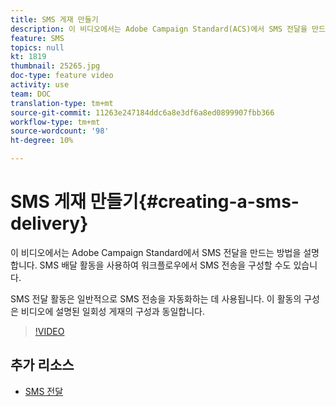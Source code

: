 ```yaml
---
title: SMS 게재 만들기
description: 이 비디오에서는 Adobe Campaign Standard(ACS)에서 SMS 전달을 만드는 방법을 설명합니다.
feature: SMS
topics: null
kt: 1819
thumbnail: 25265.jpg
doc-type: feature video
activity: use
team: DOC
translation-type: tm+mt
source-git-commit: 11263e247184ddc6a8e3df6a8ed0899907fbb366
workflow-type: tm+mt
source-wordcount: '98'
ht-degree: 10%

---
```



# SMS 게재 만들기{#creating-a-sms-delivery}

이 비디오에서는 Adobe Campaign Standard에서 SMS 전달을 만드는 방법을 설명합니다. SMS 배달 활동을 사용하여 워크플로우에서 SMS 전송을 구성할 수도 있습니다.

SMS 전달 활동은 일반적으로 SMS 전송을 자동화하는 데 사용됩니다. 이 활동의 구성은 비디오에 설명된 일회성 게재의 구성과 동일합니다.

>[!VIDEO](https://video.tv.adobe.com/v/25265/?quality=12)

## 추가 리소스

* [SMS 전달](https://docs.adobe.com/content/help/en/campaign-standard/using/managing-processes-and-data/channel-activities/sms-delivery.html#configuration)
